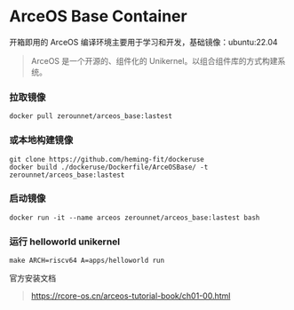 # ArceOS Base Container
开箱即用的 ArceOS 编译环境主要用于学习和开发，基础镜像：ubuntu:22.04
> ArceOS 是一个开源的、组件化的 Unikernel。以组合组件库的方式构建系统。
### 拉取镜像
```
docker pull zerounnet/arceos_base:lastest
```
### 或本地构建镜像
```
git clone https://github.com/heming-fit/dockeruse
docker build ./dockeruse/Dockerfile/ArceOSBase/ -t zerounnet/arceos_base:lastest 
```
### 启动镜像
```
docker run -it --name arceos zerounnet/arceos_base:lastest bash
```
### 运行 helloworld unikernel
```
make ARCH=riscv64 A=apps/helloworld run
```
官方安装文档
> https://rcore-os.cn/arceos-tutorial-book/ch01-00.html